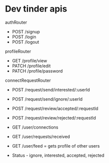 # Dev tinder apis

authRouter
- POST /signup
- POST /login
- POST /logout

profileRouter
- GET /profile/view
- PATCH /profile/edit
- PATCH /profile/password

connectRequestRouter
- POST /request/send/interested/:userId
- POST /request/send/ignore/:userId
- POST /request/review/accepted/:requestId
- POST /request/review/rejected/:requestId

- GET /user/connections
- GET /user/requests/received
- GET /user/feed = gets profile of other users

- Status - ignore, interested, accepted, rejected

